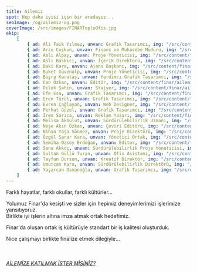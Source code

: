 ```yaml
---
title: Ailemiz
spot: Hep daha iyisi için bir aradayız...
seoImage: /og/ailemiz-og.png
coverImage: /src/images/FINARTopluOfis.jpg
ekip:
    [
        { ad: Ali Faik Yılmaz, unvan: Grafik Tasarımcı, img: "/src/content/finar/ailemiz/ali_MG_5403_.jpg" },
        { ad: Arzu Coşkun, unvan: Finans ve Muhasebe Müdürü, img: "/src/content/finar/ailemiz/arzu_MG_5160_.jpg" },
        { ad: Aslı Alpay, unvan: Proje Yöneticisi, img: "/src/content/finar/ailemiz/asli_alpay.jpg" },
        { ad: Aslı Baskıcı, unvan: İçerik Direktörü, img: "/src/content/finar/ailemiz/asli2.jpg" },
        { ad: Baki Kara, unvan: Ajans Başkanı, img: "/src/content/finar/ailemiz/baki_MG_5260_.jpg" },
        { ad: Buket Güvenalp, unvan: Proje Yöneticisi, img: "/src/content/finar/ailemiz/BuketGuvenalp-ProjeYoneticisi.jpg" },
        { ad: Büşra Karataş, unvan: Yardımcı Grafik Tasarımcı, img: "/src/content/finar/ailemiz/busra_MG_5526_.jpg" },
        { ad: Can Özkan, unvan: Editör, img: "/src/content/finar/ailemiz/can_ozkan.jpg" },
        { ad: Dilek Şahin, unvan: Stajyer, img: "/src/content/finar/ailemiz/dilek_sahin.jpg" },
        { ad: Efe Esa, unvan: Grafik Tasarımcı, img: "/src/content/finar/ailemiz/efe_esa.jpg" },
        { ad: Eren Türüt, unvan: Grafik Tasarımcı, img: "/src/content/finar/ailemiz/eren_MG_5082.jpg" },
        { ad: Evren Çağlayan, unvan: Web Designer, img: "/src/content/finar/ailemiz/evren_MG_5698_.jpg" },
        { ad: Ferhat Güzel, unvan: Grafik Tasarımcı, img: "/src/content/finar/ailemiz/ferhat.jpg" },
        { ad: İrem Sarıca, unvan: Reklam Yazarı, img: "/src/content/finar/ailemiz/irem_sarica_v2.jpg" },
        { ad: Melisa Akbulut, unvan: Sürdürülebilirlik Uzmanı, img: "/src/content/finar/ailemiz/MelisaAkbulut-SurdurulebilirlikUzmani.jpg" },
        { ad: Neşe Akın Özkan, unvan: Çeviri Editörü, img: "/src/content/finar/ailemiz/nese_ozkan.jpg" },
        { ad: Nihan Yaşa Sönmez, unvan: Proje Direktörü, img: "/src/content/finar/ailemiz/nihan.jpg" },
        { ad: Özgül Sarar Kara, unvan: Yönetici Ortak, img: "/src/content/finar/ailemiz/ozgul_MG_5112.jpg" },
        { ad: Semiha Özsoy Erdoğan, unvan: Editor, img: "/src/content/finar/ailemiz/semiha_ozsoy.jpg" },
        { ad: Sena Akkoç, unvan: Sürdürülebilirlik Proje Yöneticisi, img: "/src/content/finar/ailemiz/SenaAkkoc-SurdurulebilirlikProjeYoneticisi.jpg" },
        { ad: Sultan Güllü Turan, unvan: Ofis Asistanı, img: "/src/content/finar/ailemiz/sultans_MG_5585_.jpg" },
        { ad: Tayfun Dursun, unvan: Kreatif Direktör, img: "/src/content/finar/ailemiz/tayfun.jpg" },
        { ad: Umutcan Kara, unvan: Sürdürülebilirlik Direktörü, img: "/src/content/finar/ailemiz/umutcan_v2.jpg" },
        { ad: Yaşarcan Osmanoğlu, unvan: Grafik Tasarımcı, img: "/src/content/finar/ailemiz/yasarcan_osmanoglu.jpg" },
    ]
---
```


Farklı hayatlar, farklı okullar, farklı kültürler...

Yolumuz Finar'da kesişti ve sizler için hepimiz deneyimlerimizi işlerimize yansıtıyoruz.<br>Birlikte iyi işlerin altına imza atmak ortak hedefimiz.

Finar'da oluşan ortak iş kültürüyle standart bir iş kalitesi oluşturduk.

Nice çalışmayı birlikte finalize etmek dileğiyle...

<br>

###### [AİLEMİZE KATILMAK İSTER MİSİNİZ?](/hr-form/)
